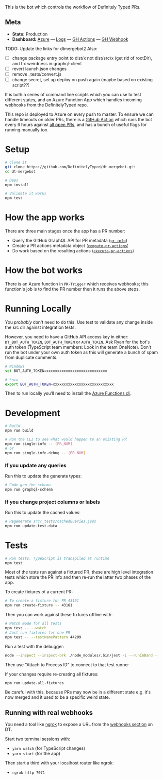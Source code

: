 This is the bot which controls the workflow of Definitely Typed PRs.

## Meta

* __State:__ Production
* __Dashboard:__ [Azure](https://ms.portal.azure.com/#@72f988bf-86f1-41af-91ab-2d7cd011db47/resource/subscriptions/57bfeeed-c34a-4ffd-a06b-ccff27ac91b8/resourceGroups/dtmergebot/providers/Microsoft.Web/sites/DTMergeBot) — [Logs](https://ms.portal.azure.com/#blade/WebsitesExtension/FunctionsIFrameBlade/id/%2Fsubscriptions%2F57bfeeed-c34a-4ffd-a06b-ccff27ac91b8%2FresourceGroups%2Fdtmergebot%2Fproviders%2FMicrosoft.Web%2Fsites%2FDTMergeBot) — [GH Actions](https://github.com/DefinitelyTyped/dt-mergebot/actions) — [GH Webhook](https://github.com/DefinitelyTyped/DefinitelyTyped/settings/hooks/193097250)

TODO: Update the links for dtmergebot2
Also:
- [ ] change package entry point to dist/x not dist/src/x (get rid of rootDir), and fix weirdness in graphql-client
- [ ] revert launch.json changes
- [ ] remove _tests/convert.js
- [ ] change secret, set up deploy on push again (maybe based on existing script??)

It is both a series of command line scripts which you can use to test different states, and an Azure Function App which handles incoming webhooks from the DefinitelyTyped repo.

This repo is deployed to Azure on every push to master.
To ensure we can handle timeouts on older PRs, there is a [GitHub Action](https://github.com/DefinitelyTyped/dt-mergebot/actions) which runs the bot every 6 hours against [all open PRs](./src/run.ts), and has a bunch of useful flags for running manually too.

# Setup

```sh
# Clone it
git clone https://github.com/DefinitelyTyped/dt-mergebot.git
cd dt-mergebot

# Deps
npm install

# Validate it works
npm test
```

# How the app works

There are three main stages once the app has a PR number:

* Query the GitHub GraphQL API for PR metadata ([`pr-info`](src/pr-info.ts))
* Create a PR actions metadata object ([`compute-pr-actions`](src/compute-pr-actions.ts))
* Do work based on the resulting actions ([`execute-pr-actions`](src/execute-pr-actions.ts))

# How the bot works

There is an Azure function in `PR-Trigger` which receives webhooks; this function's job is to find the PR number then it runs the above steps.

# Running Locally

You _probably_ don't need to do this. Use test to validate any change inside the src dir against integration tests.

However, you need to have a GitHub API access key in either: `DT_BOT_AUTH_TOKEN`, `BOT_AUTH_TOKEN` or `AUTH_TOKEN`.
Ask Ryan for the bot's auth token (TypeScript team members: Look in the team OneNote).
Don't run the bot under your own auth token as this will generate a bunch of spam from duplicate comments.

```sh
# Windows
set BOT_AUTH_TOKEN=xxxxxxxxxxxxxxxxxxxxxxxxxxxx

# *nix
export BOT_AUTH_TOKEN=xxxxxxxxxxxxxxxxxxxxxxxxxxxx
```

Then to run locally you'll need to install the [Azure Functions cli](https://docs.microsoft.com/en-us/azure/azure-functions/functions-run-local?tabs=macos%2Ccsharp%2Cbash).

# Development

```sh
# Build
npm run build

# Run the CLI to see what would happen to an existing PR
npm run single-info -- [PR_NUM]
# or
npm run single-info-debug -- [PR_NUM]
```

### If you update any queries

Run this to update the generate types:

```sh
# Code-gen the schema
npm run graphql-schema
```

### If you change project columns or labels

Run this to update the cached values:

```sh
# Regenerate src/_tests/cachedQueries.json
npm run update-test-data
```

# Tests

```sh
# Run tests, TypeScript is transpiled at runtime
npm test
```

Most of the tests run against a fixtured PR, these are high level integration tests which store the PR info and then re-run the latter two phases of the app.

To create fixtures of a current PR:

```sh
# To create a fixture for PR 43161
npm run create-fixture -- 43161
```

Then you can work against these fixtures offline with:

```sh
# Watch mode for all tests
npm test -- --watch
# Just run fixtures for one PR
npm test -- --testNamePattern 44299
```

Run a test with the debugger:

```sh
node --inspect --inspect-brk ./node_modules/.bin/jest -i --runInBand --testNamePattern 44299
```

Then use "Attach to Process ID" to connect to that test runner

If your changes require re-creating all fixtures:

```sh
npm run update-all-fixtures
```

Be careful with this, because PRs may now be in a different state e.g. it's now merged and it used to be a specific
weird state.

## Running with real webhooks

You need a tool like [ngrok](https://ngrok.com) to expose a URL from the [webhooks section](https://github.com/DefinitelyTyped/DefinitelyTyped/settings/hooks/new) on DT. 

Start two terminal sessions with:

- `yarn watch` (for TypeScript changes)
- `yarn start` (for the app)

Then start a third with your localhost router like ngrok:

- `ngrok http 7071`
